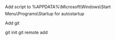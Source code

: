 Add script to %APPDATA%\Microsoft\Windows\Start Menu\Programs\Startup for autostartup

Add git

git init
git remote add 
